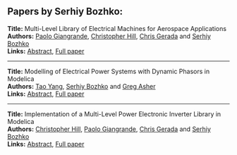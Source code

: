 <h2>Papers by Serhiy Bozhko:</h2>
<p>
<b>Title:</b> Multi-Level Library of Electrical Machines for Aerospace Applications<br />
<b>Authors:</b> <a href="../authors/author_113.html">Paolo Giangrande</a>, <a href="../authors/author_133.html">Christopher Hill</a>, <a href="../authors/author_110.html">Chris Gerada</a> and <a href="../authors/author_49.html">Serhiy Bozhko</a><br />
<b>Links:</b> <a href="../abstracts/abstract_78.pdf">Abstract</a>, <a href="../submissions/ECP14096737_GiangrandeHillGeradaBozhko.pdf">Full paper</a>
</p>
<hr />
<p>
<b>Title:</b> Modelling of Electrical Power Systems with Dynamic Phasors in Modelica<br />
<b>Authors:</b> <a href="../authors/author_344.html">Tao Yang</a>, <a href="../authors/author_49.html">Serhiy Bozhko</a> and <a href="../authors/author_13.html">Greg Asher</a><br />
<b>Links:</b> <a href="../abstracts/abstract_54.pdf">Abstract</a>, <a href="../submissions/ECP14096507_YangBozhkoAsher.pdf">Full paper</a>
</p>
<hr />
<p>
<b>Title:</b> Implementation of a Multi-Level Power Electronic Inverter Library in Modelica<br />
<b>Authors:</b> <a href="../authors/author_133.html">Christopher Hill</a>, <a href="../authors/author_113.html">Paolo Giangrande</a>, <a href="../authors/author_110.html">Chris Gerada</a> and <a href="../authors/author_49.html">Serhiy Bozhko</a><br />
<b>Links:</b> <a href="../abstracts/abstract_56.pdf">Abstract</a>, <a href="../submissions/ECP14096523_HillGiangrandeGeradaBozhko.pdf">Full paper</a>
</p>